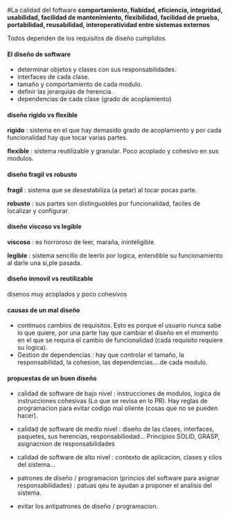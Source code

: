 #La calidad del foftware
**comportamiento, fiabidad, eficiencia, integridad, usabilidad, facilidad de mantenimiento, flexibilidad, facilidad de prueba, portabilidad, reusabilidad, interoperatividad entre sistemas externos**

Todos dependen de los requisitos de diseño cumplidos.

#### El diseño de software
- determinar objetos y clases con sus responsabilidades.
- interfaces de cada clase.
- tamaño y comportamiento de cada modulo.
- definir las jerarquias de herencia.
- dependencias de cada clase (grado de acoplamiento)


#### diseño rigido vs flexible
**rigido** : sistema en el que hay demasido grado de acoplamiento y por cada funcionalidad hay que tocar varias partes.

**flexible** : sistema reutilizable y granular.
Poco acoplado y cohesivo en sus modulos.


####  diseño  fragil vs robusto
**fragil** : sistema que se desestabiliza (a petar) al tocar pocas parte.

**robusto** : sus partes son distinguobles por funcionalidad, faciles de localizar y configurar.


#### diseño viscoso vs legible
**viscoso** : es horroroso de leer, maraña, ininteligible.

**legible** : sistema sencillo de leerlo por logica, entendible  su funcionamiento al darle una si,ple pasada.

#### diseño inmovil vs reutilizable
disenos muy acoplados y poco cohesivos


#### causas de un mal diseño
- continuos cambios de requisitos. Esto es porque el usuario nunca sabe lo que quiere, por una parte hay que cambiar el diseño  en el momento en el que se requira el cambio de funcionalidad (cada requisito requiere su logica).
- Gestion de dependencias : hay que controlar el tamaño, la responsabilidad, la cohesion, las dependencias....de cada modulo.


#### propuestas de un buen diseño
- calidad de software de bajo nivel : instrucciones de modulos, logica de instrucciones cohesivas (Lo que se revisa en lo PR).
Hay reglas de programacion para evitar codigo mal oliente (cosas que no se pueden hacer).

- calidad de software de medio nivel : diseño de las clases, interfaces, paquetes, sus herencias, responsabiliodad...
Principios SOLID, GRASP, asignacnion de responsabilidades

- calidad de software de alto nivel : contexto de aplicacion, clases y cilos del sistema...

- patrones de diseño / programacion (princios del software para asignar responsabilidades) : patuas qeu te ayudan a proponer el analisis del sistema.

- evitar los antipatrones de diseño / programacion.
